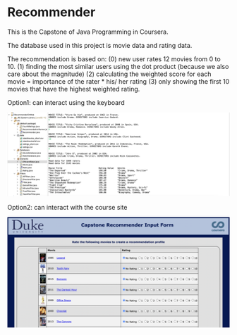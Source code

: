# Recommender

This is the Capstone of Java Programming in Coursera. 


The database used in this project is movie data and rating data. 

The recommendation is based on: (0) new user rates 12 movies from 0 to 10. (1) finding the most similar users using the dot product (because we also care about the magnitude) (2) calculating the weighted score for each movie  = importance of the rater * his/ her rating (3) only showing the first 10 movies that have the highest weighted rating.

Option1: can interact using the keyboard

![Alt text](Keyboard-Interactions.png)

Option2: can interact with the course site

![Alt text](Course-Site-Integration.png)
